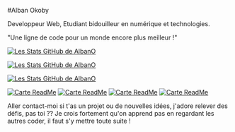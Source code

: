 #Alban Okoby

Developpeur Web, Etudiant bidouilleur en numérique et technologies.

"Une ligne de code pour un monde encore plus meilleur !"

[![Les Stats GitHub de AlbanO](https://github-readme-stats.vercel.app/api?username=alban-okoby&theme=highcontrast&show_icons=true&count_private=true&show_owner=true)](https://github.com/anuraghazra/github-readme-stats)


[![Les Stats GitHub de AlbanO](https://github-readme-stats.vercel.app/api/top-langs/?username=alban-okoby&theme=highcontrast&show_icons=true&layout=compact)](https://github.com/anuraghazra/github-readme-stats)

[![Les Stats GitHub de AlbanO](https://github-readme-stats.vercel.app/api?username=alban-okoby&theme=highcontrast&show_icons=true&repo=github-readme-stats&show_owner=true)](https://github.com/anuraghazra/github-readme-stats)

[![Carte ReadMe](https://github-readme-stats.vercel.app/api/pin/?username=alban-okoby&repo=onlineshool&repo=small-cauldron&repo=reactNative)](https://github.com/anuraghazra/github-readme-stats)
[![Carte ReadMe](https://github-readme-stats.vercel.app/api/pin/?username=alban-okoby&repo=onlineshool)](https://github.com/anuraghazra/github-readme-stats)
[![Carte ReadMe](https://github-readme-stats.vercel.app/api/pin/?username=alban-okoby&repo=reactJs)](https://github.com/anuraghazra/github-readme-stats)
[![Carte ReadMe](https://github-readme-stats.vercel.app/api/pin/?username=alban-okoby&repo=restaut)](https://github.com/anuraghazra/github-readme-stats)

Aller contact-moi si t'as un projet ou de nouvelles idées, j'adore relever des défis, pas toi ?? Je crois fortement qu'on apprend pas en regardant les autres coder, il faut s'y mettre toute suite !
